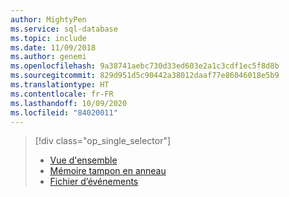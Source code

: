 ```yaml
---
author: MightyPen
ms.service: sql-database
ms.topic: include
ms.date: 11/09/2018
ms.author: genemi
ms.openlocfilehash: 9a38741aebc730d33ed603e2a1c3cdf1ec5f8d8b
ms.sourcegitcommit: 829d951d5c90442a38012daaf77e86046018e5b9
ms.translationtype: HT
ms.contentlocale: fr-FR
ms.lasthandoff: 10/09/2020
ms.locfileid: "84020011"
---
```

> [!div class="op_single_selector"]
> * [Vue d'ensemble](../articles/azure-sql/database/xevent-db-diff-from-svr.md)
> * [Mémoire tampon en anneau](../articles/azure-sql/database/xevent-code-ring-buffer.md)
> * [Fichier d’événements](../articles/azure-sql/database/xevent-code-event-file.md)
> 
> 

